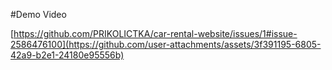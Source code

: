 #Demo Video

[https://github.com/PRIKOLICTKA/car-rental-website/issues/1#issue-2586476100](https://github.com/user-attachments/assets/3f391195-6805-42a9-b2e1-24180e95556b)

